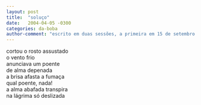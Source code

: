 ```yaml
---
layout: post
title:  "soluço"
date:   2004-04-05 -0300
categories: da-boba
author-comment: "escrito em duas sessões, a primeira em 15 de setembro de 2003"
---
```


<!--more-->
cortou o rosto assustado  
o vento frio  
anunciava um poente  
de alma depenada  
a brisa afasta a fumaça  
qual poente, nada!  
a alma abafada transpira  
na lágrima só deslizada
